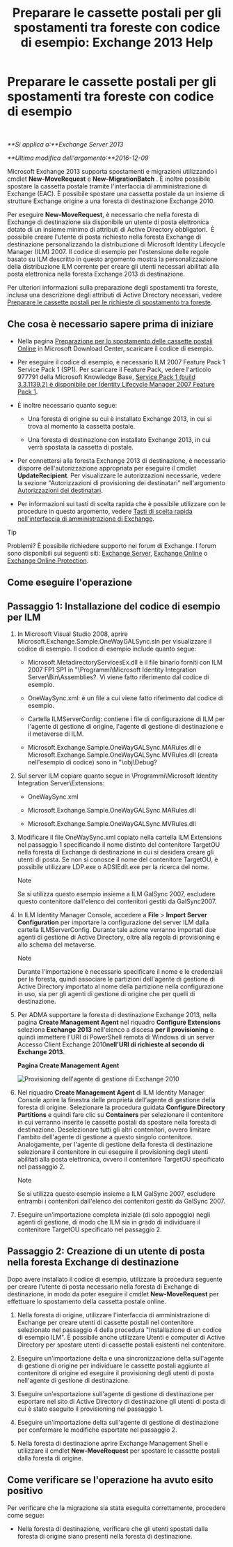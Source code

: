 ﻿---
title: 'Preparare le cassette postali per gli spostamenti tra foreste con codice di esempio: Exchange 2013 Help'
TOCTitle: Preparare le cassette postali per gli spostamenti tra foreste con codice di esempio
ms:assetid: f35ac7a5-bb84-4653-b6d0-65906e93627b
ms:mtpsurl: https://technet.microsoft.com/it-it/library/Ee861124(v=EXCHG.150)
ms:contentKeyID: 50482012
ms.date: 05/22/2018
mtps_version: v=EXCHG.150
ms.translationtype: MT
---

# Preparare le cassette postali per gli spostamenti tra foreste con codice di esempio

 

_**Si applica a:**Exchange Server 2013_

_**Ultima modifica dell'argomento:**2016-12-09_

Microsoft Exchange 2013 supporta spostamenti e migrazioni utilizzando i cmdlet **New-MoveRequest** e **New-MigrationBatch** . È inoltre possibile spostare la cassetta postale tramite l'interfaccia di amministrazione di Exchange (EAC). È possibile spostare una cassetta postale da un insieme di strutture Exchange origine a una foresta di destinazione Exchange 2010.

Per eseguire **New-MoveRequest**, è necessario che nella foresta di Exchange di destinazione sia disponibile un utente di posta elettronica dotato di un insieme minimo di attributi di Active Directory obbligatori.  È possibile creare l'utente di posta richiesto nella foresta Exchange di destinazione personalizzando la distribuzione di Microsoft Identity Lifecycle Manager (ILM) 2007. Il codice di esempio per l'estensione delle regole basato su ILM descritto in questo argomento mostra la personalizzazione della distribuzione ILM corrente per creare gli utenti necessari abilitati alla posta elettronica nella foresta Exchange 2013 di destinazione.

Per ulteriori informazioni sulla preparazione degli spostamenti tra foreste, inclusa una descrizione degli attributi di Active Directory necessari, vedere [Preparare le cassette postali per le richieste di spostamento tra foreste](prepare-mailboxes-for-cross-forest-move-requests-exchange-2013-help.md).

## Che cosa è necessario sapere prima di iniziare

  - Nella pagina [Preparazione per lo spostamento delle cassette postali Online](https://go.microsoft.com/fwlink/p/?linkid=177882) in Microsoft Download Center, scaricare il codice di esempio.

  - Per eseguire il codice di esempio, è necessario ILM 2007 Feature Pack 1 Service Pack 1 (SP1). Per scaricare il Feature Pack, vedere l'articolo 977791 della Microsoft Knowledge Base, [Service Pack 1 (build 3.3.1139.2) è disponibile per Identity Lifecycle Manager 2007 Feature Pack 1](http://go.microsoft.com/fwlink/p/?linkid=3052%26kbid=977791).

  - È inoltre necessario quanto segue:
    
      - Una foresta di origine su cui è installato Exchange 2013, in cui si trova al momento la cassetta postale.
    
      - Una foresta di destinazione con installato Exchange 2013, in cui verrà spostata la cassetta di postale.

  - Per connettersi alla foresta Exchange 2013 di destinazione, è necessario disporre dell'autorizzazione appropriata per eseguire il cmdlet **UpdateRecipient**. Per visualizzare le autorizzazioni necessarie, vedere la sezione "Autorizzazioni di provisioning dei destinatari" nell'argomento [Autorizzazioni dei destinatari](recipients-permissions-exchange-2013-help.md).

  - Per informazioni sui tasti di scelta rapida che è possibile utilizzare con le procedure in questo argomento, vedere [Tasti di scelta rapida nell'interfaccia di amministrazione di Exchange](keyboard-shortcuts-in-the-exchange-admin-center-exchange-online-protection-help.md).


> [!TIP]
> Problemi? È possibile richiedere supporto nei forum di Exchange. I forum sono disponibili sui seguenti siti: <A href="https://go.microsoft.com/fwlink/p/?linkid=60612">Exchange Server</A>, <A href="https://go.microsoft.com/fwlink/p/?linkid=267542">Exchange Online</A> o <A href="https://go.microsoft.com/fwlink/p/?linkid=285351">Exchange Online Protection</A>.



## Come eseguire l'operazione

## Passaggio 1: Installazione del codice di esempio per ILM

1.  In Microsoft Visual Studio 2008, aprire Microsoft.Exchange.Sample.OneWayGALSync.sln per visualizzare il codice di esempio. Il codice di esempio include quanto segue:
    
      - Microsoft.MetadirectoryServicesEx.dll è il file binario forniti con ILM 2007 FP1 SP1 in "\\Programmi\\Microsoft Identity Integration Server\\Bin\\Assemblies?. Vi viene fatto riferimento dal codice di esempio.
    
      - OneWaySync.xml: è un file a cui viene fatto riferimento dal codice di esempio.
    
      - Cartella ILMServerConfig: contiene i file di configurazione di ILM per l'agente di gestione di origine, l'agente di gestione di destinazione e il metaverse di ILM.
    
      - Microsoft.Exchange.Sample.OneWayGALSync.MARules.dll e Microsoft.Exchange.Sample.OneWayGALSync.MVRules.dll (creata nell'esempio di codice) sono in "\\obj\\Debug?

2.  Sul server ILM copiare quanto segue in \\Programmi\\Microsoft Identity Integration Server\\Extensions:
    
      - OneWaySync.xml
    
      - Microsoft.Exchange.Sample.OneWayGALSync.MARules.dll
    
      - Microsoft.Exchange.Sample.OneWayGALSync.MVRules.dll

3.  Modificare il file OneWaySync.xml copiato nella cartella ILM Extensions nel passaggio 1 specificando il nome distinto del contenitore TargetOU nella foresta di Exchange di destinazione in cui si desidera creare gli utenti di posta. Se non si conosce il nome del contenitore TargetOU, è possibile utilizzare LDP.exe o ADSIEdit.exe per la ricerca del nome.
    

    > [!NOTE]
    > Se si utilizza questo esempio insieme a ILM GalSync 2007, escludere questo contenitore dall'elenco dei contenitori gestiti da GalSync2007.



4.  In ILM Identity Manager Console, accedere a **File** \> **Import Server Configuration** per importare la configurazione del server ILM dalla cartella ILMServerConfig. Durante tale azione verranno importati due agenti di gestione di Active Directory, oltre alla regola di provisioning e allo schema del metaverse.
    

    > [!NOTE]
    > Durante l'importazione è necessario specificare il nome e le credenziali per la foresta, quindi associare le partizioni dell'agente di gestione di Active Directory importato al nome della partizione nella configurazione in uso, sia per gli agenti di gestione di origine che per quelli di destinazione.



5.  Per ADMA supportare la foresta di destinazione Exchange 2013, nella pagina **Create Management Agent** nel riquadro **Configure Extensions** seleziona **Exchange 2013** nell'elenco a discesa **per il provisioning** e quindi immettere l'URI di PowerShell remota di Windows di un server Accesso Client Exchange 2010**nell'URI di richieste al secondo di Exchange 2013**.
    
    **Pagina Create Management Agent**
    
    ![Provisioning dell'agente di gestione di Exchange 2010](images/Aa998597.8f403cda-e5e4-4edf-887f-c1ed46cee3f5(EXCHG.150).gif "Provisioning dell'agente di gestione di Exchange 2010")  

6.  Nel riquadro **Create Management Agent** di ILM Identity Manager Console aprire la finestra delle proprietà dell'agente di gestione della foresta di origine. Selezionare la procedura guidata **Configure Directory Partitions** e quindi fare clic su **Containers** per selezionare il contenitore in cui verranno inserite le cassette postali da spostare nella foresta di destinazione. Deselezionare tutti gli altri contenitori, ovvero limitare l'ambito dell'agente di gestione a questo singolo contenitore. Analogamente, per l'agente di gestione della foresta di destinazione selezionare il contenitore in cui eseguire il provisioning degli utenti abilitati alla posta elettronica, ovvero il contenitore TargetOU specificato nel passaggio 2.
    

    > [!NOTE]
    > Se si utilizza questo esempio insieme a ILM GalSync 2007, escludere entrambi i contenitori dall'elenco dei contenitori gestiti da GalSync 2007.



7.  Eseguire un'importazione completa iniziale (di solo appoggio) negli agenti di gestione, di modo che ILM sia in grado di individuare il contenitore TargetOU specificato nel passaggio 2.

## Passaggio 2: Creazione di un utente di posta nella foresta Exchange di destinazione

Dopo avere installato il codice di esempio, utilizzare la procedura seguente per creare l'utente di posta necessario nella foresta di Exchange di destinazione, in modo da poter eseguire il cmdlet **New-MoveRequest** per effettuare lo spostamento della cassetta postale online.

1.  Nella foresta di origine, utilizzare l'interfaccia di amministrazione di Exchange per creare utenti di cassette postali nel contenitore selezionato nel passaggio 4 della procedura "Installazione di un codice di esempio ILM". È possibile anche utilizzare Utenti e computer di Active Directory per spostare utenti di cassette postali esistenti nel contenitore.

2.  Eseguire un'importazione delta e una sincronizzazione delta sull'agente di gestione di origine per individuare le cassette postali aggiunte al contenitore di origine ed eseguire il provisioning degli utenti di posta nell'agente di gestione di destinazione.

3.  Eseguire un'esportazione sull'agente di gestione di destinazione per esportare nel sito di Active Directory di destinazione gli utenti di posta di cui è stato eseguito il provisioning nel passaggio 1.

4.  Eseguire un'importazione delta sull'agente di gestione di destinazione per confermare le modifiche esportate nel passaggio 2.

5.  Nella foresta di destinazione aprire Exchange Management Shell e utilizzare il cmdlet **New-MoveRequest** per spostare le cassette postali dalla foresta di origine.

## Come verificare se l'operazione ha avuto esito positivo

Per verificare che la migrazione sia stata eseguita correttamente, procedere come segue:

  - Nella foresta di destinazione, verificare che gli utenti spostati dalla foresta di origine siano presenti nella foresta di destinazione.

